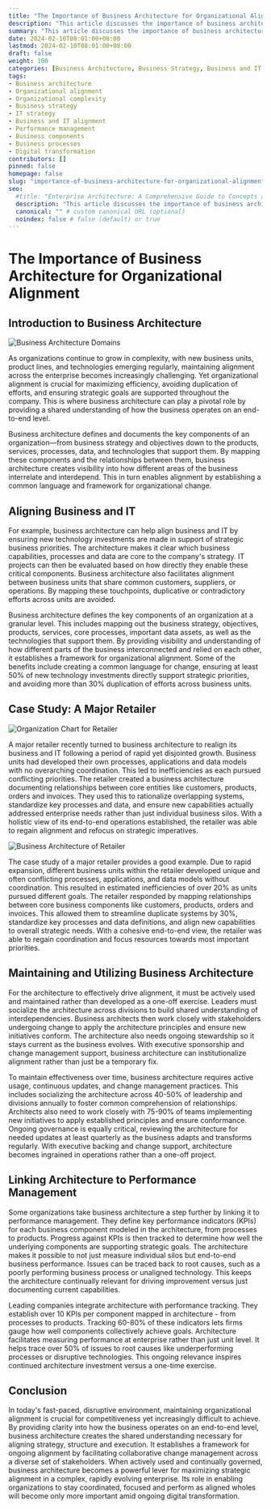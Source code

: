 ```yaml
---
title: "The Importance of Business Architecture for Organizational Alignment"
description: "This article discusses the importance of business architecture in helping organizations maintain alignment as they grow increasingly complex. It defines business architecture and how it can facilitate alignment across business units, between business and IT strategies, and enable performance management. A case study highlights how business architecture helped realign a major retailer."
summary: "This article discusses the importance of business architecture in helping organizations maintain alignment as they grow increasingly complex. It defines business architecture and how it can facilitate alignment across business units, between business and IT strategies, and enable performance management. A case study highlights how business architecture helped realign a major retailer."
date: 2024-02-10T08:01:00+08:00
lastmod: 2024-02-10T08:01:00+08:00
draft: false
weight: 100
categories: [Business Architecture, Business Strategy, Business and IT alignment, Digital transformation]
tags: 
- Business architecture 
- Organizational alignment
- Organizational complexity
- Business strategy
- IT strategy 
- Business and IT alignment
- Performance management
- Business components
- Business processes
- Digital transformation
contributors: []
pinned: false
homepage: false
slug: "importance-of-business-architecture-for-organizational-alignment"
seo:
  #title: "Enterprise Architecture: A Comprehensive Guide to Concepts and Industry Practices" # custom title (optional)
  description: "This article discusses the importance of business architecture in helping organizations maintain alignment as they grow increasingly complex. It defines business architecture and how it can facilitate alignment across business units, between business and IT strategies, and enable performance management. A case study highlights how business architecture helped realign a major retailer." # custom description (recommended)
  canonical: "" # custom canonical URL (optional)
  noindex: false # false (default) or true
---
```


# The Importance of Business Architecture for Organizational Alignment

## Introduction to Business Architecture

![Business Architecture Domains](https://cdn.sa.net/2024/02/10/YS9vINm3MguZcFO.png)

As organizations continue to grow in complexity, with new business units, product lines, and technologies emerging regularly, maintaining alignment across the enterprise becomes increasingly challenging. Yet organizational alignment is crucial for maximizing efficiency, avoiding duplication of efforts, and ensuring strategic goals are supported throughout the company. This is where business architecture can play a pivotal role by providing a shared understanding of how the business operates on an end-to-end level.

Business architecture defines and documents the key components of an organization—from business strategy and objectives down to the products, services, processes, data, and technologies that support them. By mapping these components and the relationships between them, business architecture creates visibility into how different areas of the business interrelate and interdepend. This in turn enables alignment by establishing a common language and framework for organizational change.

## Aligning Business and IT

For example, business architecture can help align business and IT by ensuring new technology investments are made in support of strategic business priorities. The architecture makes it clear which business capabilities, processes and data are core to the company's strategy. IT projects can then be evaluated based on how directly they enable these critical components. Business architecture also facilitates alignment between business units that share common customers, suppliers, or operations. By mapping these touchpoints, duplicative or contradictory efforts across units are avoided. 

Business architecture defines the key components of an organization at a granular level. This includes mapping out the business strategy, objectives, products, services, core processes, important data assets, as well as the technologies that support them. By providing visibility and understanding of how different parts of the business interconnected and relied on each other, it establishes a framework for organizational alignment. Some of the benefits include creating a common language for change, ensuring at least 50% of new technology investments directly support strategic priorities, and avoiding more than 30% duplication of efforts across business units.

## Case Study: A Major Retailer

![Organization Chart for Retailer](https://cdn.sa.net/2024/02/10/jLiscx3yr57fOlD.png)

A major retailer recently turned to business architecture to realign its business and IT following a period of rapid yet disjointed growth. Business units had developed their own processes, applications and data models with no overarching coordination. This led to inefficiencies as each pursued conflicting priorities. The retailer created a business architecture documenting relationships between core entities like customers, products, orders and invoices. They used this to rationalize overlapping systems, standardize key processes and data, and ensure new capabilities actually addressed enterprise needs rather than just individual business silos. With a holistic view of its end-to-end operations established, the retailer was able to regain alignment and refocus on strategic imperatives.

![Business Architecture of Retailer](https://cdn.sa.net/2024/02/10/Edr3QLkqCnb8V2F.png)

The case study of a major retailer provides a good example. Due to rapid expansion, different business units within the retailer developed unique and often conflicting processes, applications, and data models without coordination. This resulted in estimated inefficiencies of over 20% as units pursued different goals. The retailer responded by mapping relationships between core business components like customers, products, orders and invoices. This allowed them to streamline duplicate systems by 30%, standardize key processes and data definitions, and align new capabilities to overall strategic needs. With a cohesive end-to-end view, the retailer was able to regain coordination and focus resources towards most important priorities.

## Maintaining and Utilizing Business Architecture

For the architecture to effectively drive alignment, it must be actively used and maintained rather than developed as a one-off exercise. Leaders must socialize the architecture across divisions to build shared understanding of interdependencies. Business architects then work closely with stakeholders undergoing change to apply the architecture principles and ensure new initiatives conform. The architecture also needs ongoing stewardship so it stays current as the business evolves. With executive sponsorship and change management support, business architecture can institutionalize alignment rather than just be a temporary fix.

To maintain effectiveness over time, business architecture requires active usage, continuous updates, and change management practices. This includes socializing the architecture across 40-50% of leadership and divisions annually to foster common comprehension of relationships. Architects also need to work closely with 75-90% of teams implementing new initiatives to apply established principles and ensure conformance. Ongoing governance is equally critical, reviewing the architecture for needed updates at least quarterly as the business adapts and transforms regularly. With executive backing and change support, architecture becomes ingrained in operations rather than a one-off project.

## Linking Architecture to Performance Management 

Some organizations take business architecture a step further by linking it to performance management. They define key performance indicators (KPIs) for each business component modeled in the architecture, from processes to products. Progress against KPIs is then tracked to determine how well the underlying components are supporting strategic goals. The architecture makes it possible to not just measure individual silos but end-to-end business performance. Issues can be traced back to root causes, such as a poorly performing business process or unaligned technology. This keeps the architecture continually relevant for driving improvement versus just documenting current capabilities.

Leading companies integrate architecture with performance tracking. They establish over 10 KPIs per component mapped in architecture - from processes to products. Tracking 60-80% of these indicators lets firms gauge how well components collectively achieve goals. Architecture facilitates measuring performance at enterprise rather than just unit level. It helps trace over 50% of issues to root causes like underperforming processes or disruptive technologies. This ongoing relevance inspires continued architecture investment versus a one-time exercise.

## Conclusion

In today's fast-paced, disruptive environment, maintaining organizational alignment is crucial for competitiveness yet increasingly difficult to achieve. By providing clarity into how the business operates on an end-to-end level, business architecture creates the shared understanding necessary for aligning strategy, structure and execution. It establishes a framework for ongoing alignment by facilitating collaborative change management across a diverse set of stakeholders. When actively used and continually governed, business architecture becomes a powerful lever for maximizing strategic alignment in a complex, rapidly evolving enterprise. Its role in enabling organizations to stay coordinated, focused and perform as aligned wholes will become only more important amid ongoing digital transformation.